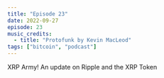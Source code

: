 ```yaml
---
title: "Episode 23"
date: 2022-09-27
episode: 23
music_credits:
  - title: "Protofunk by Kevin MacLeod"
tags: ["bitcoin", "podcast"]
---
```


XRP Army! An update on Ripple and the XRP Token